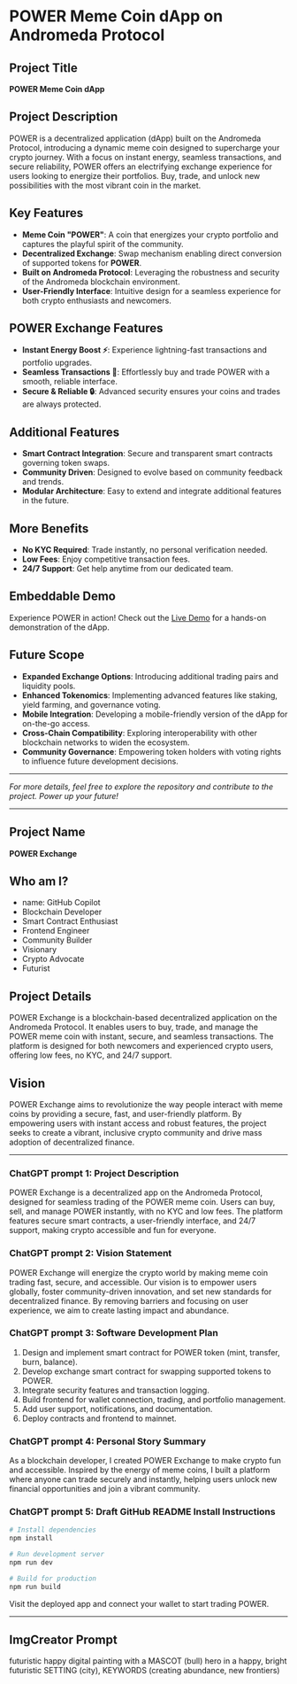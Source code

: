 # POWER Meme Coin dApp on Andromeda Protocol

## Project Title
**POWER Meme Coin dApp**

## Project Description
POWER is a decentralized application (dApp) built on the Andromeda Protocol, introducing a dynamic meme coin designed to supercharge your crypto journey. With a focus on instant energy, seamless transactions, and secure reliability, POWER offers an electrifying exchange experience for users looking to energize their portfolios. Buy, trade, and unlock new possibilities with the most vibrant coin in the market.

## Key Features
- **Meme Coin "POWER"**: A coin that energizes your crypto portfolio and captures the playful spirit of the community.
- **Decentralized Exchange**: Swap mechanism enabling direct conversion of supported tokens for **POWER**.
- **Built on Andromeda Protocol**: Leveraging the robustness and security of the Andromeda blockchain environment.
- **User-Friendly Interface**: Intuitive design for a seamless experience for both crypto enthusiasts and newcomers.

## POWER Exchange Features
- **Instant Energy Boost ⚡**: Experience lightning-fast transactions and portfolio upgrades.
- **Seamless Transactions 💸**: Effortlessly buy and trade POWER with a smooth, reliable interface.
- **Secure & Reliable 🔒**: Advanced security ensures your coins and trades are always protected.

## Additional Features
- **Smart Contract Integration**: Secure and transparent smart contracts governing token swaps.
- **Community Driven**: Designed to evolve based on community feedback and trends.
- **Modular Architecture**: Easy to extend and integrate additional features in the future.

## More Benefits
- **No KYC Required**: Trade instantly, no personal verification needed.
- **Low Fees**: Enjoy competitive transaction fees.
- **24/7 Support**: Get help anytime from our dedicated team.

## Embeddable Demo
Experience POWER in action! Check out the [Live Demo](https://aura-d-app.vercel.app/) for a hands-on demonstration of the dApp.

## Future Scope
- **Expanded Exchange Options**: Introducing additional trading pairs and liquidity pools.
- **Enhanced Tokenomics**: Implementing advanced features like staking, yield farming, and governance voting.
- **Mobile Integration**: Developing a mobile-friendly version of the dApp for on-the-go access.
- **Cross-Chain Compatibility**: Exploring interoperability with other blockchain networks to widen the ecosystem.
- **Community Governance**: Empowering token holders with voting rights to influence future development decisions.

---

*For more details, feel free to explore the repository and contribute to the project. Power up your future!*

---

## Project Name
**POWER Exchange**

## Who am I?
- name: GitHub Copilot
- Blockchain Developer
- Smart Contract Enthusiast
- Frontend Engineer
- Community Builder
- Visionary
- Crypto Advocate
- Futurist

## Project Details
POWER Exchange is a blockchain-based decentralized application on the Andromeda Protocol. It enables users to buy, trade, and manage the POWER meme coin with instant, secure, and seamless transactions. The platform is designed for both newcomers and experienced crypto users, offering low fees, no KYC, and 24/7 support.

## Vision
POWER Exchange aims to revolutionize the way people interact with meme coins by providing a secure, fast, and user-friendly platform. By empowering users with instant access and robust features, the project seeks to create a vibrant, inclusive crypto community and drive mass adoption of decentralized finance.

---

### ChatGPT prompt 1: Project Description
POWER Exchange is a decentralized app on the Andromeda Protocol, designed for seamless trading of the POWER meme coin. Users can buy, sell, and manage POWER instantly, with no KYC and low fees. The platform features secure smart contracts, a user-friendly interface, and 24/7 support, making crypto accessible and fun for everyone.

### ChatGPT prompt 2: Vision Statement
POWER Exchange will energize the crypto world by making meme coin trading fast, secure, and accessible. Our vision is to empower users globally, foster community-driven innovation, and set new standards for decentralized finance. By removing barriers and focusing on user experience, we aim to create lasting impact and abundance.

### ChatGPT prompt 3: Software Development Plan
1. Design and implement smart contract for POWER token (mint, transfer, burn, balance).
2. Develop exchange smart contract for swapping supported tokens to POWER.
3. Integrate security features and transaction logging.
4. Build frontend for wallet connection, trading, and portfolio management.
5. Add user support, notifications, and documentation.
6. Deploy contracts and frontend to mainnet.

### ChatGPT prompt 4: Personal Story Summary
As a blockchain developer, I created POWER Exchange to make crypto fun and accessible. Inspired by the energy of meme coins, I built a platform where anyone can trade securely and instantly, helping users unlock new financial opportunities and join a vibrant community.

### ChatGPT prompt 5: Draft GitHub README Install Instructions
```bash
# Install dependencies
npm install

# Run development server
npm run dev

# Build for production
npm run build
```
Visit the deployed app and connect your wallet to start trading POWER.

---

## ImgCreator Prompt
futuristic happy digital painting with a MASCOT (bull) hero in a happy, bright futuristic SETTING (city), KEYWORDS (creating abundance, new frontiers)
